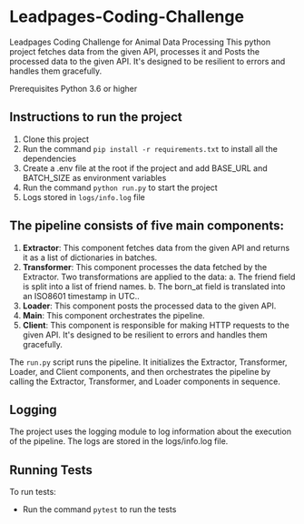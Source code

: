 # Leadpages-Coding-Challenge
Leadpages Coding Challenge for Animal Data Processing
This python project fetches data from the given API, processes it and Posts the processed data to the given API. It's designed to be resilient to errors and handles them gracefully.

Prerequisites
Python 3.6 or higher

## Instructions to run the project
1. Clone this project
2. Run the command `pip install -r requirements.txt` to install all the dependencies
3. Create a .env file at the root if the project and add BASE_URL and BATCH_SIZE as environment variables
4. Run the command `python run.py` to start the project
5. Logs stored in `logs/info.log` file


## The pipeline consists of five main components:
1. **Extractor**: This component fetches data from the given API and returns it as a list of dictionaries in batches.
2. **Transformer**: This component processes the data fetched by the Extractor. Two transformations are applied to the data:
    a. The friend field is split into a list of friend names.
    b. The born_at field is translated into an ISO8601 timestamp in UTC..
3. **Loader**: This component posts the processed data to the given API.
4. **Main**: This component orchestrates the pipeline.
5. **Client**: This component is responsible for making HTTP requests to the given API. It's designed to be resilient to errors and handles them gracefully.

The `run.py` script runs the pipeline. It initializes the Extractor, Transformer, Loader, and Client components, and then orchestrates the pipeline by calling the Extractor, Transformer, and Loader components in sequence.

## Logging
The project uses the logging module to log information about the execution of the pipeline. The logs are stored in the logs/info.log file.

## Running Tests
To run tests:
- Run the command `pytest` to run the tests
